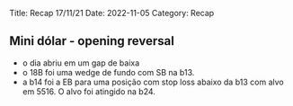 Title: Recap 17/11/21
Date: 2022-11-05
Category: Recap

## Mini dólar - opening reversal

* o dia abriu em um gap de baixa
* o 18B foi uma wedge de fundo com SB na b13.
* a b14 foi a EB para uma posição com stop loss abaixo da b13 com alvo em 5516. O alvo foi atingido na b24.

